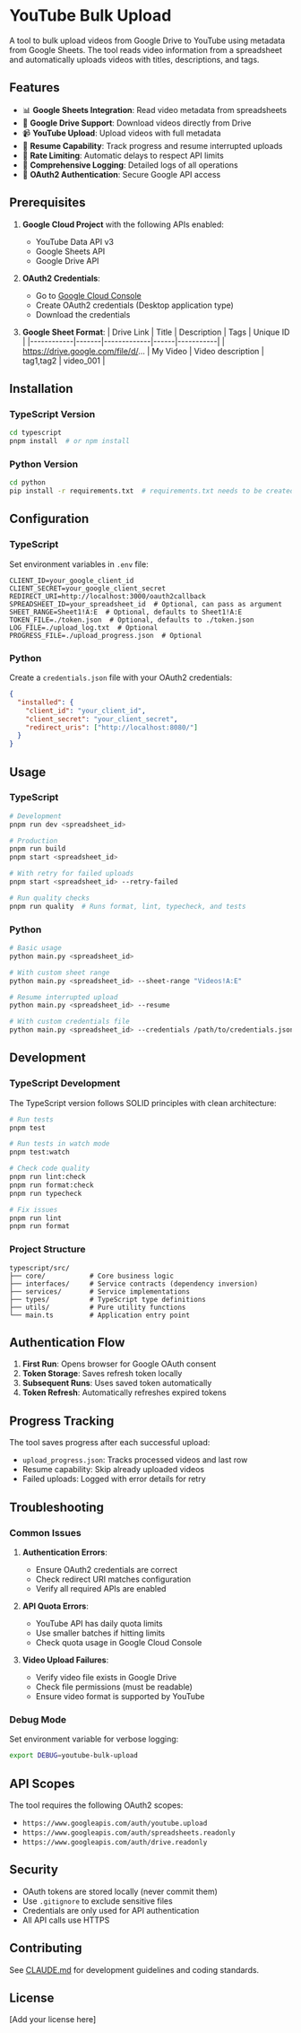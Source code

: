 # YouTube Bulk Upload

A tool to bulk upload videos from Google Drive to YouTube using metadata from Google Sheets. The tool reads video information from a spreadsheet and automatically uploads videos with titles, descriptions, and tags.

## Features

- 📊 **Google Sheets Integration**: Read video metadata from spreadsheets
- 📁 **Google Drive Support**: Download videos directly from Drive
- 📹 **YouTube Upload**: Upload videos with full metadata
- 🔄 **Resume Capability**: Track progress and resume interrupted uploads
- 🚦 **Rate Limiting**: Automatic delays to respect API limits
- 📝 **Comprehensive Logging**: Detailed logs of all operations
- 🔐 **OAuth2 Authentication**: Secure Google API access

## Prerequisites

1. **Google Cloud Project** with the following APIs enabled:
   - YouTube Data API v3
   - Google Sheets API
   - Google Drive API

2. **OAuth2 Credentials**:
   - Go to [Google Cloud Console](https://console.cloud.google.com/)
   - Create OAuth2 credentials (Desktop application type)
   - Download the credentials

3. **Google Sheet Format**:
   | Drive Link | Title | Description | Tags | Unique ID |
   |------------|-------|-------------|------|-----------|
   | https://drive.google.com/file/d/... | My Video | Video description | tag1,tag2 | video_001 |

## Installation

### TypeScript Version

```bash
cd typescript
pnpm install  # or npm install
```

### Python Version

```bash
cd python
pip install -r requirements.txt  # requirements.txt needs to be created
```

## Configuration

### TypeScript

Set environment variables in `.env` file:

```env
CLIENT_ID=your_google_client_id
CLIENT_SECRET=your_google_client_secret
REDIRECT_URI=http://localhost:3000/oauth2callback
SPREADSHEET_ID=your_spreadsheet_id  # Optional, can pass as argument
SHEET_RANGE=Sheet1!A:E  # Optional, defaults to Sheet1!A:E
TOKEN_FILE=./token.json  # Optional, defaults to ./token.json
LOG_FILE=./upload_log.txt  # Optional
PROGRESS_FILE=./upload_progress.json  # Optional
```

### Python

Create a `credentials.json` file with your OAuth2 credentials:

```json
{
  "installed": {
    "client_id": "your_client_id",
    "client_secret": "your_client_secret",
    "redirect_uris": ["http://localhost:8080/"]
  }
}
```

## Usage

### TypeScript

```bash
# Development
pnpm run dev <spreadsheet_id>

# Production
pnpm run build
pnpm start <spreadsheet_id>

# With retry for failed uploads
pnpm start <spreadsheet_id> --retry-failed

# Run quality checks
pnpm run quality  # Runs format, lint, typecheck, and tests
```

### Python

```bash
# Basic usage
python main.py <spreadsheet_id>

# With custom sheet range
python main.py <spreadsheet_id> --sheet-range "Videos!A:E"

# Resume interrupted upload
python main.py <spreadsheet_id> --resume

# With custom credentials file
python main.py <spreadsheet_id> --credentials /path/to/credentials.json
```

## Development

### TypeScript Development

The TypeScript version follows SOLID principles with clean architecture:

```bash
# Run tests
pnpm test

# Run tests in watch mode
pnpm test:watch

# Check code quality
pnpm run lint:check
pnpm run format:check
pnpm run typecheck

# Fix issues
pnpm run lint
pnpm run format
```

### Project Structure

```
typescript/src/
├── core/           # Core business logic
├── interfaces/     # Service contracts (dependency inversion)
├── services/       # Service implementations
├── types/          # TypeScript type definitions
├── utils/          # Pure utility functions
└── main.ts         # Application entry point
```

## Authentication Flow

1. **First Run**: Opens browser for Google OAuth consent
2. **Token Storage**: Saves refresh token locally
3. **Subsequent Runs**: Uses saved token automatically
4. **Token Refresh**: Automatically refreshes expired tokens

## Progress Tracking

The tool saves progress after each successful upload:
- `upload_progress.json`: Tracks processed videos and last row
- Resume capability: Skip already uploaded videos
- Failed uploads: Logged with error details for retry

## Troubleshooting

### Common Issues

1. **Authentication Errors**:
   - Ensure OAuth2 credentials are correct
   - Check redirect URI matches configuration
   - Verify all required APIs are enabled

2. **API Quota Errors**:
   - YouTube API has daily quota limits
   - Use smaller batches if hitting limits
   - Check quota usage in Google Cloud Console

3. **Video Upload Failures**:
   - Verify video file exists in Google Drive
   - Check file permissions (must be readable)
   - Ensure video format is supported by YouTube

### Debug Mode

Set environment variable for verbose logging:
```bash
export DEBUG=youtube-bulk-upload
```

## API Scopes

The tool requires the following OAuth2 scopes:
- `https://www.googleapis.com/auth/youtube.upload`
- `https://www.googleapis.com/auth/spreadsheets.readonly`
- `https://www.googleapis.com/auth/drive.readonly`

## Security

- OAuth tokens are stored locally (never commit them)
- Use `.gitignore` to exclude sensitive files
- Credentials are only used for API authentication
- All API calls use HTTPS

## Contributing

See [CLAUDE.md](./CLAUDE.md) for development guidelines and coding standards.

## License

[Add your license here]